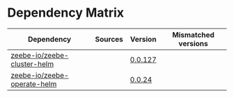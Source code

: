 # Dependency Matrix

Dependency | Sources | Version | Mismatched versions
---------- | ------- | ------- | -------------------
[zeebe-io/zeebe-cluster-helm](https://github.com/zeebe-io/zeebe-cluster-helm) |  | [0.0.127]() | 
[zeebe-io/zeebe-operate-helm](https://github.com/zeebe-io/zeebe-operate-helm) |  | [0.0.24](https://github.com/zeebe-io/zeebe-operate-helm/releases/tag/v0.0.24) | 

